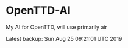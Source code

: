 # OpenTTD-AI
My AI for OpenTTD, will use primarily air

Latest backup: Sun Aug 25 09:21:01 UTC 2019
